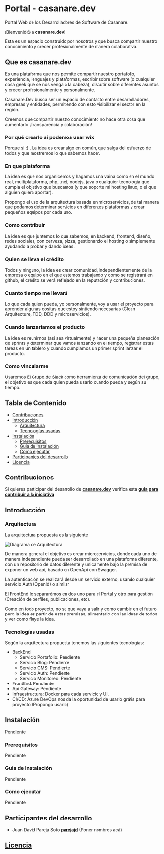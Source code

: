# Portal - casanare.dev

Portal Web de los Desarrolladores de Software de Casanare.

¡Bienvenid@ a **[casanare.dev](https://casanare.dev)**!

Esta es un espacio construido por nosotros y que busca compartir nuestro conocimiento y crecer profesionalmente de manera colaborativa.

## Que es casanare.dev

Es una plataforma que nos permite compartir nuestro portafolio, experiencia, lenguajes y plataformas, escribir sobre software (o cualquier cosa geek que se nos venga a la cabeza), discutir sobre diferentes asuntos y crecer profesionalmente y personalmente.

Casanare.Dev busca ser un espacio de contacto entre desarrolladores, empresas y entidades, permitiendo con esto visibilizar el sector en la región.

Creemos que compartir nuestro conocimiento no hace otra cosa que aumentarlo ¡Transparencia y colaboración!

### Por qué crearlo si podemos usar wix

Porque si :) . La idea es crear algo en común, que salga del esfuerzo de todos y que mostremos lo que sabemos hacer.

### En que plataforma

La idea es que nos organicemos y hagamos una vaina como en el mundo real, multiplataforma, php, .net, nodejs, java o cualquier tecnologia que cumpla el objetivo que buscamos (y que soporte mi hosting  linux, o el que alguien quiera aportar).

Propongo el uso de la arquitectura basada en microservicios, de tal manera que podamos determinar servicios en diferentes plataformas y crear pequeños equipos por cada uno.

### Como contribuir

La idea es que juntemos lo que sabemos, en backend, frontend, diseño, redes sociales, con cerveza, pizza, gestionando el hosting o simplemente ayudando a probar y dando ideas.

### Quien se lleva el crédito

Todos y ninguno, la idea es crear comunidad, independientemente de la empresa o equipo en el que estemos trabajando y como se registrará en github, el crédito se verá reflejado en la reputación y contribuciones.

### Cuanto tiempo me llevará

Lo que cada quien pueda, yo personalmente, voy a usar el proyecto para aprender algunas cositas que estoy sintiendo necesarias (Clean Arquitecture, TDD, DDD y microservicios).

### Cuando lanzariamos el producto

La idea es reunirnos (asi sea virtualmente) y hacer una pequeña planeación de sprints y determinar que vamos lanzando en el tiempo, registrar estas tareas en un tablero y cuando cumplamos un primer sprint lanzar el producto.

### Como vincularme

Usaremos [El Grupo de Slack](https://join.slack.com/t/casanaredevs/shared_invite/enQtNzU1OTA1MzczNTIxLTFhYTc5ZjQ1MTdiM2I5MGJlMzZiZWY2ZjQ1MTc5Mjc4MGQ4ODhiMzU2N2FhYmYyYWQ1NWJmOGEwZDdlNWYxNGM) como herramienta de comunicación del grupo, el objetivo es que cada quien pueda usarlo cuando pueda y según su tiempo.

## Tabla de Contenido

- [Contribuciones](#contribuir)
- [Introducción](#codigo)
  - [Arquitectura](#arquitectura)
  - [Tecnologías usadas](#tecnologia)
- [Instalación](#instalacion)
  - [Prerequisitos](#prerequisitos)
  - [Guia de Instalación](#guia)
  - [Como ejecutar](#ejecucion)
- [Participantes del desarrollo](#participantes)
- [Licencia](#licencia)

## Contribuciones

Si quieres participar del desarrollo de **[casanare.dev](https://casanare.dev)** verifica esta **[guia para contribuir a la iniciativa](CONTRIBUTING.md)**

## Introducción

### Arquitectura

La arquitectura propuesta es la siguiente

![Diagrama de Arquitectura](https://github.com/casanaredevs/Portal/blob/master/Casanare%20Devs-Page-2.png)

De manera general el objetivo es crear microservicios, donde cada uno de manera independiente pueda ser desarrollado en una plataforma diferente, con un repositorio de datos diferente y unicamente bajo la premisa de exponer un web api, basado en OpenApi con Swagger.

La autenticación se realizará desde un servicio externo, usando cualquier servicio Auth (OpenId) o similar

El FrontEnd lo separarémos en dos uno para el Portal y otro para gestión (Creación de perfiles, publicaciones, etc).

Como en todo proyecto, no se que vaya a salir y como cambie en el futuro pero la idea es partir de estas premisas, alimentarlo con las ideas de todos y ver como fluye la idea.

### Tecnologías usadas

Según la arquitectura propuesta tenemos las siguientes tecnologias:

- BackEnd
  - Servicio Portafolio: Pendiente
  - Servicio Blog: Pendiente
  - Servicio CMS: Pendiente
  - Servicio Auth: Pendiente
  - Servicio Monitoreo: Pendiente
- FrontEnd: Pendiente
- Api Gateway: Pendiente
- Infraestructura: Docker para cada servicio y UI.
- CI/CD: Azure DevOps nos da la oportunidad de usarlo grátis para proyecto (Propongo usarlo)

## Instalación

Pendiente

### Prerequisitos

Pendiente

### Guia de Instalación

Pendiente

### Como ejecutar

Pendiente

## Participantes del desarrollo

- Juan David Pareja Soto **[parejajd](https://github.com/parejajd)**
(Poner nombres acá)

## [Licencia](LICENSE)
